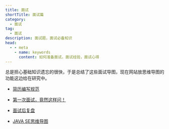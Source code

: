 ```yaml
---
title: 面试
shortTitle: 面试篇
category:
  - 面试
tag:
  - 面试
description: 面试题，面试必备知识
head:
  - - meta
    - name: keywords
      content: 如何准备面试，面试经验，面试心得
---
```


总是担心基础知识遗忘的很快，于是总结了这些面试导图，现在网站放思维导图的功能这边给在研究中。

- [简历编写规范](resumeRules.md)

- [第一次面试，竟然这样问！](myfirstoffer.md)

- [面试后复盘](mianshiQA.md)

- [JAVA SE思维导图](mindmap.md)